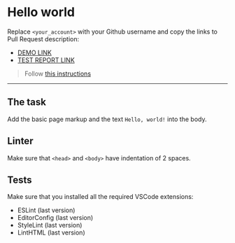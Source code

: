 # Hello world

Replace `<your_account>` with your Github username and copy the links to Pull Request description:
- [DEMO LINK](https://YuriySobakar.github.io/layout_hello-world/)
- [TEST REPORT LINK](https://YuriySobakar.github.io/layout_hello-world/report/html_report/)

> Follow [this instructions](https://mate-academy.github.io/layout_task-guideline/#how-to-solve-the-layout-tasks-on-github)
___

## The task

Add the basic page markup and the text `Hello, world!` into the body.

## Linter

Make sure that `<head>` and `<body>` have indentation of 2 spaces.

## Tests

Make sure that you installed all the required VSCode extensions:

- ESLint (last version)
- EditorConfig (last version)
- StyleLint (last version)
- LintHTML (last version)
